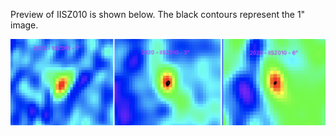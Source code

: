 Preview of IISZ010 is shown below. The black contours represent the 1" image. 

![IISZ010](IISZ010.png "IISZ010")
